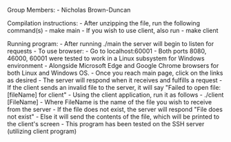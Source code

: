 Group Members:
    - Nicholas Brown-Duncan

Compilation instructions:
    - After unzipping the file, run the following command(s)
    - make main
    - If you wish to use client, also run
        - make client

Running program:
    - After running ./main the server will begin to listen for requests
    - To use browser:
        - Go to localhost:60001
            - Both ports 8080, 46000, 60001 were tested to work in a Linux subsystem for Windows environment
            - Alongside Microsoft Edge and Google Chrome browsers for both Linux and Windows OS.
        - Once you reach main page, click on the links as desired
            - The server will respond when it receives and fulfills a request
            - If the client sends an invalid file to the server, it will say "Failed to open file: [fileName] for client"
    - Using the client application, run it as follows
        - ./client [FileName]
        - Where FileName is the name of the file you wish to receive from the server
            - If the file does not exist, the server will respond "File does not exist"
            - Else it will send the contents of the file, which will be printed to the client's screen
    - This program has been tested on the SSH server (utilizing client program)